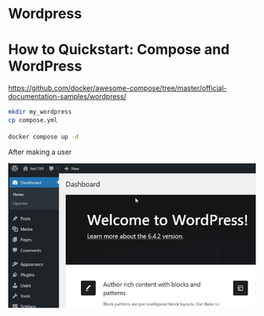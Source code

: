 # Wordpress

# How to Quickstart: Compose and WordPress

https://github.com/docker/awesome-compose/tree/master/official-documentation-samples/wordpress/

```bash
mkdir my_wordpress
cp compose.yml

docker compose up -d

```
After making a user


![Multi container ](https://github.com/spawnmarvel/learning-docker/blob/main/images/wordpress.jpg)